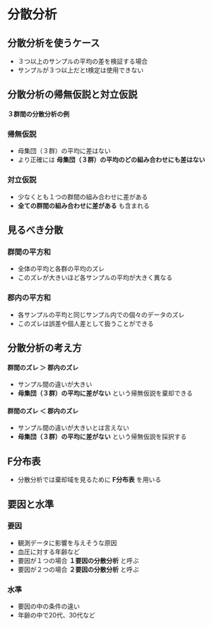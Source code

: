# 分散分析

## 分散分析を使うケース

* ３つ以上のサンプルの平均の差を検証する場合
* サンプルが３つ以上だとt検定は使用できない

## 分散分析の帰無仮説と対立仮説

#### ３群間の分散分析の例

### 帰無仮説

* 母集団（３群）の平均に差はない
* より正確には **母集団（３群）の平均のどの組み合わせにも差はない**

### 対立仮説

* 少なくとも１つの群間の組み合わせに差がある
* **全ての群間の組み合わせに差がある** も含まれる

## 見るべき分散

### 群間の平方和

* 全体の平均と各群の平均のズレ
* このズレが大きいほど各サンプルの平均が大きく異なる

### 郡内の平方和

* 各サンプルの平均と同じサンプル内での個々のデータのズレ
* このズレは誤差や個人差として扱うことができる

## 分散分析の考え方

#### 群間のズレ ＞ 郡内のズレ

* サンプル間の違いが大きい
* **母集団（３群）の平均に差がない** という帰無仮説を棄却できる

#### 群間のズレ ＜ 郡内のズレ

* サンプル間の違いが大きいとは言えない
* **母集団（３群）の平均に差がない** という帰無仮説を採択する

## F分布表

* 分散分析では棄却域を見るために **F分布表** を用いる

## 要因と水準

### 要因

* 観測データに影響を与えそうな原因
* 血圧に対する年齢など
* 要因が１つの場合 **１要因の分散分析** と呼ぶ
* 要因が２つの場合 **２要因の分散分析** と呼ぶ

### 水準

* 要因の中の条件の違い
* 年齢の中で20代、30代など
